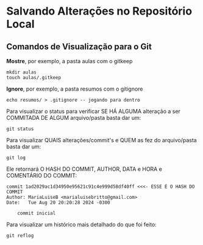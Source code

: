 # Salvando Alterações no Repositório Local

## Comandos de Visualização para o Git
**Mostre**, por exemplo, a pasta aulas com o gitkeep

``` 
mkdir aulas
touch aulas/.gitkeep
```

**Ignore**, por exemplo, a pasta resumos com o gitignore

```
echo resumos/ > .gitignore -- jogando para dentro
```

Para visualizar o status para verificar SE HÁ ALGUMA alteração a ser COMMITADA DE ALGUM arquivo/pasta basta dar um:
```
git status
```

Para visualizar QUAIS alterações/commit's e QUEM as fez do arquivo/pasta basta dar um:
```
git log
```

Ele retornará O HASH DO COMMIT, AUTHOR, DATA e HORA e COMENTÁRIO DO COMMIT:
```
commit 1ad2029ac1d34950e95621c91c4e999d58df40ff <<<- ESSE É O HASH DO COMMIT
Author: MariaLuiseB <marialuisebritto@gmail.com>
Date:   Tue Aug 20 20:20:28 2024 -0300

    commit inicial
```

Para visualizar um histórico mais detalhado do que foi feito:
``` 
git reflog
```
